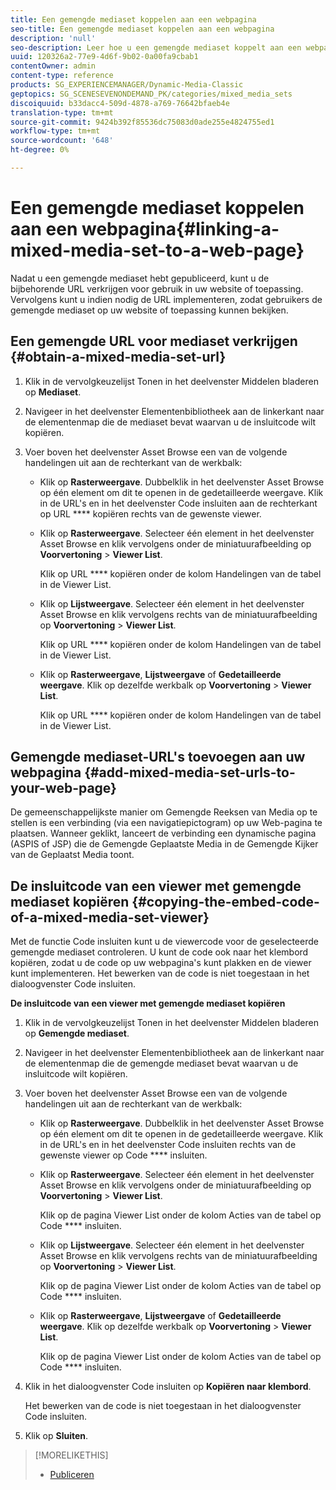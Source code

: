 ```yaml
---
title: Een gemengde mediaset koppelen aan een webpagina
seo-title: Een gemengde mediaset koppelen aan een webpagina
description: 'null'
seo-description: Leer hoe u een gemengde mediaset koppelt aan een webpagina.
uuid: 120326a2-77e9-4d6f-9b02-0a00fa9cbab1
contentOwner: admin
content-type: reference
products: SG_EXPERIENCEMANAGER/Dynamic-Media-Classic
geptopics: SG_SCENESEVENONDEMAND_PK/categories/mixed_media_sets
discoiquuid: b33dacc4-509d-4878-a769-76642bfaeb4e
translation-type: tm+mt
source-git-commit: 9424b392f85536dc75083d0ade255e4824755ed1
workflow-type: tm+mt
source-wordcount: '648'
ht-degree: 0%

---
```



# Een gemengde mediaset koppelen aan een webpagina{#linking-a-mixed-media-set-to-a-web-page}

Nadat u een gemengde mediaset hebt gepubliceerd, kunt u de bijbehorende URL verkrijgen voor gebruik in uw website of toepassing. Vervolgens kunt u indien nodig de URL implementeren, zodat gebruikers de gemengde mediaset op uw website of toepassing kunnen bekijken.

## Een gemengde URL voor mediaset verkrijgen {#obtain-a-mixed-media-set-url}

1. Klik in de vervolgkeuzelijst Tonen in het deelvenster Middelen bladeren op **Mediaset**.
1. Navigeer in het deelvenster Elementenbibliotheek aan de linkerkant naar de elementenmap die de mediaset bevat waarvan u de insluitcode wilt kopiëren.
1. Voer boven het deelvenster Asset Browse een van de volgende handelingen uit aan de rechterkant van de werkbalk:

   * Klik op **Rasterweergave**. Dubbelklik in het deelvenster Asset Browse op één element om dit te openen in de gedetailleerde weergave. Klik in de URL&#39;s en in het deelvenster Code insluiten aan de rechterkant op URL **** kopiëren rechts van de gewenste viewer.
   * Klik op **Rasterweergave**. Selecteer één element in het deelvenster Asset Browse en klik vervolgens onder de miniatuurafbeelding op **Voorvertoning** > **Viewer List**.

      Klik op URL **** kopiëren onder de kolom Handelingen van de tabel in de Viewer List.

   * Klik op **Lijstweergave**. Selecteer één element in het deelvenster Asset Browse en klik vervolgens rechts van de miniatuurafbeelding op **Voorvertoning** > **Viewer List**.

      Klik op URL **** kopiëren onder de kolom Handelingen van de tabel in de Viewer List.

   * Klik op **Rasterweergave**, **Lijstweergave** of **Gedetailleerde weergave**. Klik op dezelfde werkbalk op **Voorvertoning** > **Viewer List**.

      Klik op URL **** kopiëren onder de kolom Handelingen van de tabel in de Viewer List.

## Gemengde mediaset-URL&#39;s toevoegen aan uw webpagina {#add-mixed-media-set-urls-to-your-web-page}

De gemeenschappelijkste manier om Gemengde Reeksen van Media op te stellen is een verbinding (via een navigatiepictogram) op uw Web-pagina te plaatsen. Wanneer geklikt, lanceert de verbinding een dynamische pagina (ASPIS of JSP) die de Gemengde Geplaatste Media in de Gemengde Kijker van de Geplaatst Media toont.

## De insluitcode van een viewer met gemengde mediaset kopiëren {#copying-the-embed-code-of-a-mixed-media-set-viewer}

Met de functie Code insluiten kunt u de viewercode voor de geselecteerde gemengde mediaset controleren. U kunt de code ook naar het klembord kopiëren, zodat u de code op uw webpagina&#39;s kunt plakken en de viewer kunt implementeren. Het bewerken van de code is niet toegestaan in het dialoogvenster Code insluiten.

**De insluitcode van een viewer met gemengde mediaset kopiëren**

1. Klik in de vervolgkeuzelijst Tonen in het deelvenster Middelen bladeren op **Gemengde mediaset**.
1. Navigeer in het deelvenster Elementenbibliotheek aan de linkerkant naar de elementenmap die de gemengde mediaset bevat waarvan u de insluitcode wilt kopiëren.
1. Voer boven het deelvenster Asset Browse een van de volgende handelingen uit aan de rechterkant van de werkbalk:

   * Klik op **Rasterweergave**. Dubbelklik in het deelvenster Asset Browse op één element om dit te openen in de gedetailleerde weergave. Klik in de URL&#39;s en in het deelvenster Code insluiten rechts van de gewenste viewer op Code **** insluiten.
   * Klik op **Rasterweergave**. Selecteer één element in het deelvenster Asset Browse en klik vervolgens onder de miniatuurafbeelding op **Voorvertoning** > **Viewer List**.

      Klik op de pagina Viewer List onder de kolom Acties van de tabel op Code **** insluiten.

   * Klik op **Lijstweergave**. Selecteer één element in het deelvenster Asset Browse en klik vervolgens rechts van de miniatuurafbeelding op **Voorvertoning** > **Viewer List**.

      Klik op de pagina Viewer List onder de kolom Acties van de tabel op Code **** insluiten.

   * Klik op **Rasterweergave**, **Lijstweergave** of **Gedetailleerde weergave**. Klik op dezelfde werkbalk op **Voorvertoning** > **Viewer List**.

      Klik op de pagina Viewer List onder de kolom Acties van de tabel op Code **** insluiten.

1. Klik in het dialoogvenster Code insluiten op **Kopiëren naar klembord**.

   Het bewerken van de code is niet toegestaan in het dialoogvenster Code insluiten.

1. Klik op **Sluiten**.

>[!MORELIKETHIS]
>
>* [Publiceren](publishing-files.md#publishing_files)

